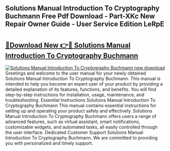 ## Solutions Manual Introduction To Cryptography Buchmann Free Pdf Download - Part-XKc New Repair Owner Guide - User Service Edition LeRpE

# <h2><a href="http://bc63110.oget.top/?id=Solutions+Manual+Introduction+To+Cryptography+Buchmann">🔗Download New 👉🔴 Solutions Manual Introduction To Cryptography Buchmann</a></h2>

[![Solutions Manual Introduction To Cryptography Buchmann new download](https://i.imgur.com/5g1atiW.png)](http://bc63110.oget.top/?id=Solutions+Manual+Introduction+To+Cryptography+Buchmann)
Greetings and welcome to the user manual for your newly obtained Solutions Manual Introduction To Cryptography Buchmann. This manual is intended to help you become an expert user of your product by providing a detailed explanation of its features, functions, and benefits. You will find step-by-step instructions for installation, usage, maintenance, and troubleshooting. Essential Instructions Solutions Manual Introduction To Cryptography Buchmann This manual contains essential instructions for setting up and operating your product safely and effectively. Solutions Manual Introduction To Cryptography Buchmann offers users a range of advanced features, such as virtual assistant, smart notifications, customizable widgets, and automated tasks, all easily controlled through the user interface. Dedicated Customer Support Solutions Manual Introduction To Cryptography Buchmann. We are committed to providing you with personalized and timely support.
